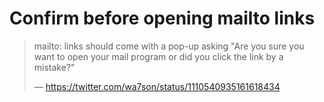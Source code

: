 # Confirm before opening mailto links

> mailto: links should come with a pop-up asking
> "Are you sure you want to open your mail program or did you click the link by a mistake?"
> 
> — https://twitter.com/wa7son/status/1110540935161618434

